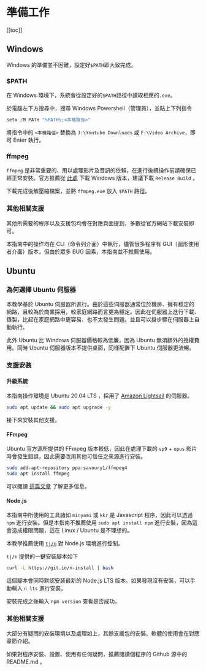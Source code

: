 # 準備工作

[[toc]]

## Windows

Windows 的準備並不困難，設定好`$PATH`即大致完成。

### $PATH

在 Windows 環境下，系統會從設定好的`$PATH`路徑中讀取相應的`.exe`。

於電腦左下方搜尋中，搜尋 Windows Powershell（管理員），並貼上下列指令

```powershell
setx /M PATH "%PATH%;<本機路徑>"
```

將指令中的 `<本機路徑>` 替換為 `J:\Youtube Downloads` 或 `F:\Video Archive`，即可 Enter 執行。

### ffmpeg

`ffmpeg` 是非常重要的、用以處理影片及音訊的依賴，在進行後續操作前請確保已經正常安裝。官方推薦從 [此處](https://www.gyan.dev/ffmpeg/builds/) 下載 Windows 版本，建議下載 `Release Build` 。

下載完成後解壓縮檔案，並將 `ffmpeg.exe` 放入 `$PATH` 路徑。

### 其他相關支援

其他所需要的程序以及支援包均會在對應頁面提到，多數從官方網站下載安裝即可。

本指南中的操作均在 CLI（命令列介面）中執行，儘管很多程序有 GUI（圖形使用者介面）版本，但由於眾多 BUG 因素，本指南並不推薦使用。

## Ubuntu

### 為何選擇 Ubuntu 伺服器

本教學基於 Ubuntu 伺服器所進行。由於這些伺服器通常位於機房、擁有穩定的網路，且較為於商業採用，較家庭網路而言更為穩定。因此在伺服器上進行下載、錄製，比起在家庭網路中更容易、也不太發生問題。並且可以掛步驟在伺服器上自動執行。

此外 Ubuntu 比 Windows 伺服器價格較為低廉，因為 Ubuntu 無須額外的授權費用。同時 Ubuntu 伺服器版本不提供桌面，同樣配置下 Ubuntu 伺服器更流暢。

### 支援安裝

#### 升級系統

本指南操作環境是 Ubuntu 20.04 LTS ，採用了 [Amazon Lightsail](https://lightsail.aws.amazon.com/) 的伺服器。

```bash
sudo apt update && sudo apt upgrade -y
```

接下來安裝其他支援。

#### FFmpeg

Ubuntu 官方源所提供的 FFmpeg 版本較低，因此在處理下載的 `vp9` + `opus` 影片時會發生錯誤，因此需要改用其他可信任之來源進行安裝。

```bash
sudo add-apt-repository ppa:savoury1/ffmpeg4
sudo apt install ffmpeg
```

可以閱讀 [這篇文章](https://ubuntuhandbook.org/index.php/2021/05/install-ffmpeg-4-4-ppa-ubuntu-20-04-21-04/) 了解更多信息。

#### Node.js

本指南中所使用的工具諸如 `minyami` 或 `kkr` 是 Javascript 程序，因此可以透過 `npm` 進行安裝。但是本指南不推薦使用 `sudo apt install npm` 進行安裝，因為這會造成權限問題，這在 Linux / Ubuntu 是不理想的。

本教學推薦使用 [`tj/n`](https://github.com/tj/n) 對 Node.js 環境進行控制。

`tj/n` 提供的一鍵安裝腳本如下

```bash
curl -L https://git.io/n-install | bash
```

這個腳本會同時默認安装最新的 Node.js LTS 版本。如果發現沒有安裝，可以手動輸入 `n lts` 進行安裝。

安裝完成之後輸入 `npm version` 查看是否成功。

### 其他相關支援

大部分有疑問的安裝環境以及處理如上，其餘支援包的安裝、軟體的使用會在對應章節介紹。

如果對程序安裝、設置、使用有任何疑問，推薦閱讀個程序的 Github 源中的 README.md 。
